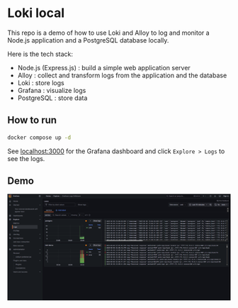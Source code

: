# Loki local

This repo is a demo of how to use Loki and Alloy to log and monitor a Node.js application and a PostgreSQL database locally.

Here is the tech stack:

- Node.js (Express.js) : build a simple web application server
- Alloy : collect and transform logs from the application and the database
- Loki : store logs
- Grafana : visualize logs
- PostgreSQL : store data

## How to run

```bash
docker compose up -d
```

See [localhost:3000](http:localhost:3000) for the Grafana dashboard and click `Explore > Logs` to see the logs.

## Demo

![Demo](docs/image.png)
